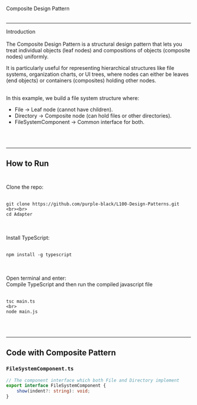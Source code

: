 Composite Design Pattern  <br><br>

---

Introduction  <br><br>
The Composite Design Pattern is a structural design pattern that lets you treat individual objects (leaf nodes) and compositions of objects (composite nodes) uniformly.  <br>

It is particularly useful for representing hierarchical structures like file systems, organization charts, or UI trees, where nodes can either be leaves (end objects) or containers (composites) holding other nodes.  <br><br>

In this example, we build a file system structure where:  
- File → Leaf node (cannot have children).  <br>
- Directory → Composite node (can hold files or other directories).<br>  
- FileSystemComponent → Common interface for both. <br>

<br><br>

---

##  How to Run<br><br> 

Clone the repo:<br><br>

```
git clone https://github.com/purple-black/L100-Design-Patterns.git <br><br>
cd Adapter
```
<br><br>
Install TypeScript: <br><br>

```
npm install -g typescript
```
<br><br>
Open terminal and enter:<br>
Compile TypeScript and then run the compiled javascript file <br><br>

```
tsc main.ts
<br>
node main.js
```
<br><br>


---

## Code with Composite Pattern  

### `FileSystemComponent.ts`
```ts
// The component interface which both File and Directory implement
export interface FileSystemComponent {
    show(indent?: string): void;
}
```



 
 
